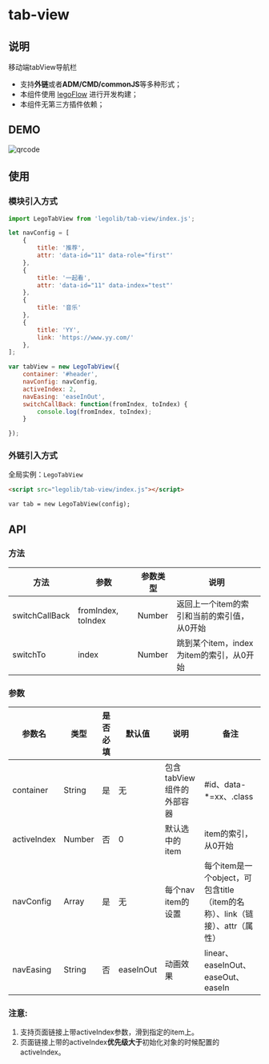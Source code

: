 # tab-view

## 说明
移动端tabView导航栏

* 支持**外链**或者**ADM/CMD/commonJS**等多种形式；
* 本组件使用 [legoFlow](https://legoflow.com/) 进行开发构建；
* 本组件无第三方插件依赖；


## DEMO

![qrcode](https://user-images.githubusercontent.com/1295348/33515408-e12ed89a-d79d-11e7-96dc-4cb89d826c6a.jpg)


## 使用

### 模块引入方式

```javascript
import LegoTabView from 'legolib/tab-view/index.js';

let navConfig = [
    {
        title: '推荐',
        attr: 'data-id="11" data-role="first"'
    },
    {
        title: '一起看',
        attr: 'data-id="11" data-index="test"'
    },
    {
        title: '音乐'
    },
    {
        title: 'YY',
        link: 'https://www.yy.com/'
    },
];

var tabView = new LegoTabView({
    container: '#header',
    navConfig: navConfig,
	activeIndex: 2,
    navEasing: 'easeInOut',
	switchCallBack: function(fromIndex, toIndex) {
		console.log(fromIndex, toIndex);
	}

});
```


### 外链引入方式

全局实例：`LegoTabView`

```html
<script src="legolib/tab-view/index.js"></script>

var tab = new LegoTabView(config);
```


## API
### 方法
| 方法           | 参数         | 参数类型  | 说明  |
| ------------- |------------- | -----| -----|
| switchCallBack| fromIndex, toIndex| Number  | 返回上一个item的索引和当前的索引值，从0开始|
| switchTo       | index | Number  | 跳到某个item，index为item的索引，从0开始|

### 参数
| 参数名 | 类型 | 是否必填 | 默认值 | 说明 | 备注 |
|------|----|--------|------|----|----|
| container | String | 是 | 无 | 包含tabView组件的外部容器|#id、data-*=xx、.class|
| activeIndex | Number | 否 | 0 | 默认选中的item | item的索引，从0开始 |
| navConfig | Array  | 是 | 无 | 每个nav item的设置 | 每个item是一个object，可包含title（item的名称）、link（链接）、attr（属性）|
| navEasing | String | 否 | easeInOut | 动画效果 | linear、easeInOut、easeOut、easeIn |

### 注意:
1. 支持页面链接上带activeIndex参数，滑到指定的item上。
2. 页面链接上带的activeIndex**优先级大于**初始化对象的时候配置的activeIndex。
